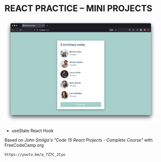 # REACT PRACTICE – MINI PROJECTS

![screenshot](./docs/ss_bday_reminder.png)

- useState React Hook

Based on *John Smilga's "Code 15 React Projects - Complete Course"* with FreeCodeCamp.org

```
https://youtu.be/a_7Z7C_JCyo
```
